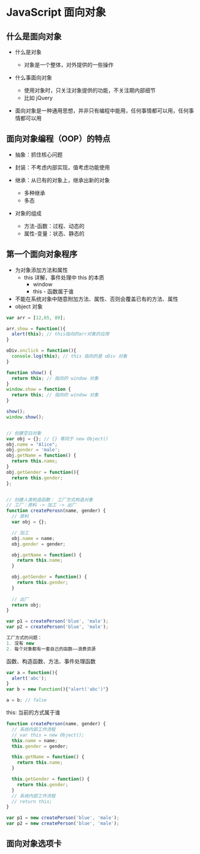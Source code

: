 # JavaScript 面向对象

## 什么是面向对象

- 什么是对象
  - 对象是一个整体，对外提供的一些操作

- 什么事面向对象
  - 使用对象时，只关注对象提供的功能，不关注期内部细节
  - 比如 jQuery

- 面向对象是一种通用思想，并非只有编程中能用，任何事情都可以用，任何事情都可以用

## 面向对象编程（OOP）的特点

- 抽象：抓住核心问题
- 封装：不考虑内部实现，值考虑功能使用
- 继承：从已有的对象上，继承出新的对象
  - 多种继承
  - 多态

- 对象的组成
  - 方法-函数：过程、动态的
  - 属性-变量：状态、静态的

## 第一个面向对象程序

- 为对象添加方法和属性
  - this 详解，事件处理中 this 的本质
    - window
    - this - 函数属于谁
- 不能在系统对象中随意附加方法、属性、否则会覆盖已有的方法、属性
- object 对象

``` js
var arr = [12,65, 89];

arr.show = function(){
  alert(this); // this指向的arr对象的应用
}

oDiv.onclick = function(){
  console.log(this); // this 指向的是 oDiv 对象
}

function show() {
  return this; // 指向的 window 对象
}
window.show = function {
  return this; // 指向的 window 对象
}

show();
window.show();


// 创建空白对象
var obj = {}; // {} 等同于 new Object()
obj.name = "Alice";
obj.gender = 'male';
obj.getName = function() {
  return this.name;
}
obj.getGender = function(){
  return this.gender;
};


// 创建人类构造函数： 工厂方式构造对象
// 工厂：原料 -> 加工 -> 出厂
function createPerosn(name, gender) {
  // 原料
  var obj = {};

  // 加工
  obj.name = name;
  obj.gender = gender;

  obj.getName = function() {
    return this.name;
  }

  obj.getGender = function() {
    return this.gender;  
  }
  
  // 出厂
  return obj;
}

var p1 = createPerson('blue', 'male');
var p2 = createPerson('blue', 'male');

工厂方式的问题：
1. 没有 new
2. 每个对象都有一套自己的函数——浪费资源

```

函数、构造函数、方法、事件处理函数

``` js
var a = function(){
  alert('abc');
}
var b = new Function(){"alert('abc')"}

a = b; // false
```

this: 当前的方式属于谁

``` js
function createPerson(name, gender) {
  // 系统内部工作流程
  // var this = new Object();
  this.name = name;
  this.gender = gender;

  this.getName = function() {
    return this.name;
  }

  this.getGender = function() {
    return this.gender;  
  }
  // 系统内部工作流程
  // return this;
}

var p1 = new createPerson('blue', 'male');
var p2 = new createPerson('blue', 'male');
```

## 面向对象选项卡

``` js


```